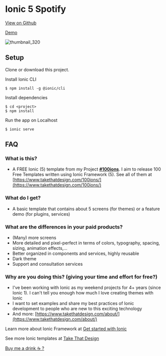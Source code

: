 # Ionic 5 Spotify

[View on Github](https://github.com/mrhieu/ionic-spotify)

[Demo](https://mrhieu.github.io/ionic-spotify/)

![thumbnail_320](https://user-images.githubusercontent.com/1593560/88878845-65343a80-d25b-11ea-80b1-fc61158254d4.png)



## Setup

Clone or download this project.

Install Ionic CLI

```
$ npm install -g @ionic/cli
```

Install dependencies

```
$ cd <project>
$ npm install
```

Run the app on Localhost

```
$ ionic serve
```

## FAQ
### What is this?
- A FREE Ionic (5) template from my Project **[#100ions](https://www.takethatdesign.com/100ions/)**. I aim to release 100 Free Templates written using Ionic Framework (5). See all of them at [https://www.takethatdesign.com/100ions/](https://www.takethatdesign.com/100ions/)


### What do I get?
- A basic template that contains about 5 screens (for themes) or a feature demo (for plugins, services)


### What are the differences in your paid products?
- (Many) more screens
- More detailed and pixel-perfect in terms of colors, typography, spacing, sizing, animation effects,...
- Better organized in components and services, highly reusable
- Dark theme
- Support and consultation services


### Why are you doing this? (giving your time and effort for free?)
- I've been working with Ionic as my weekend projects for 4+ years (since Ionic 1). I can't tell you enough how much I love creating themes with Ionic
- I want to set examples and share my best practices of Ionic development to people who are new to this exciting technology
- And more: [https://www.takethatdesign.com/about/](https://www.takethatdesign.com/about/)


Learn more about Ionic Framework at [Get started with Ionic](https://ionicframework.com/getting-started/)

See more Ionic templates at [Take That Design](https://takethatdesign.com)

  [Buy me a drink ☕️ ?](https://www.paypal.me/mrhieu)
